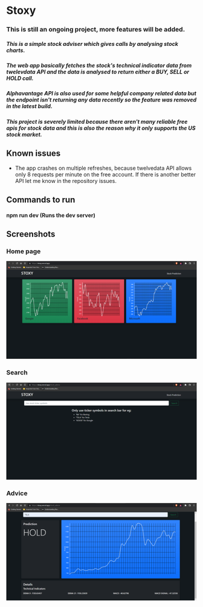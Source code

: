# Stoxy

### This is still an ongoing project, more features will be added.

##### This is a simple stock adviser which gives calls by analysing stock charts.
##### The web app basically fetches the stock's technical indicator data from twelevdata API and the data is analysed to return either a BUY, SELL or HOLD call.
##### Alphavantage API is also used for some helpful company related data but the endpoint isn't returning any data recently so the feature was removed in the latest build.
##### This project is severely limited because there aren't many reliable free apis for stock data and this is also the reason why it only supports the US stock market.

## Known issues

- The app crashes on multiple refreshes, because twelvedata API allows only 8 requests per minute on the free account. If there is another better API let me know in the repository issues.

## Commands to run

#### npm run dev (Runs the dev server)

## Screenshots

### Home page

![Home page](/screenshots/dashboard.png)

### Search

![Search page](/screenshots/page.png)

### Advice

![Advice](/screenshots/advice.png)
